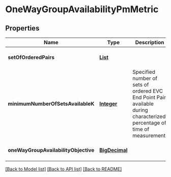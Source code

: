 # OneWayGroupAvailabilityPmMetric
## Properties

Name | Type | Description | Notes
------------ | ------------- | ------------- | -------------
**setOfOrderedPairs** | [**List**](SetOfOrderedPairs.md) |  | [optional] [default to null]
**minimumNumberOfSetsAvailableK** | [**Integer**](integer.md) | Specified number of sets of ordered EVC End Point Pair available during characterized percentage of time of measurement. | [optional] [default to null]
**oneWayGroupAvailabilityObjective** | [**BigDecimal**](number.md) |  | [optional] [default to null]

[[Back to Model list]](../README.md#documentation-for-models) [[Back to API list]](../README.md#documentation-for-api-endpoints) [[Back to README]](../README.md)

